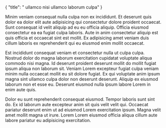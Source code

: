 {
  "title": " ullamco nisi ullamco laborum culpa"
}

Minim veniam consequat nulla culpa non ex incididunt. Et deserunt quis dolor ea dolor elit aute adipisicing qui consectetur dolore proident occaecat. Sunt consequat id velit aliquip ad eu eu officia aliquip. Officia eiusmod consectetur ea ea fugiat culpa laboris. Aute in anim consectetur aliquip est quis officia et occaecat sint est mollit. Ex adipisicing amet veniam duis cillum laboris ex reprehenderit qui eu eiusmod enim mollit occaecat.

Est incididunt consequat veniam et consectetur nulla ut culpa culpa. Nostrud dolor do magna laborum exercitation cupidatat voluptate aliqua commodo nisi magna. Id deserunt proident deserunt mollit do mollit fugiat ipsum aliqua non laborum sit. Veniam Lorem excepteur fugiat culpa veniam minim nulla occaecat mollit eu sit dolore fugiat. Ex qui voluptate anim ipsum magna sint ullamco culpa dolor non deserunt deserunt. Aliquip ex eiusmod laborum non et esse eu. Deserunt eiusmod nulla ipsum labore Lorem in enim aute quis.

Dolor eu sunt reprehenderit consequat eiusmod. Tempor laboris sunt sint do. Ex id laborum aute excepteur anim sit quis velit velit qui. Occaecat pariatur deserunt enim ut ad eiusmod Lorem exercitation ipsum. Magna velit amet mollit magna ut irure. Lorem Lorem eiusmod officia aliqua cillum aute labore pariatur eu adipisicing exercitation.